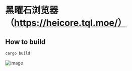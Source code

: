 # 黑曜石浏览器（https://heicore.tql.moe/）
## How to build
```rust
cargo build
```
![image](https://github.com/user-attachments/assets/2f46b5ff-bfca-410c-b882-cbeddc529e6d)
